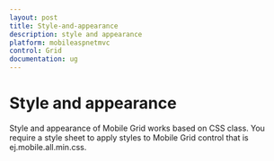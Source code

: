 ```yaml
---
layout: post
title: Style-and-appearance
description: style and appearance 
platform: mobileaspnetmvc
control: Grid
documentation: ug
---
```


# Style and appearance 

Style and appearance of Mobile Grid works based on CSS class. You require a style sheet to apply styles to Mobile Grid control that is ej.mobile.all.min.css. 



